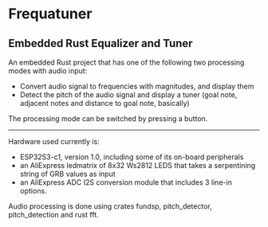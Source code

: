 # Frequatuner

## Embedded Rust Equalizer and Tuner


An embedded Rust project that has one of the following two processing modes with audio input:
* Convert audio signal to frequencies with magnitudes, and display them
* Detect the pitch of the audio signal and display a tuner (goal note, adjacent notes and distance to goal note, basically)

The processing mode can be switched by pressing a button.


---


Hardware used currently is:
+ ESP32S3-c1, version 1.0, including some of its on-board peripherals
+ an AliExpress ledmatrix of 8x32 Ws2812 LEDS that takes a serpentining string of GRB values as input
+ an AliExpress ADC I2S conversion module that includes 3 line-in options.

Audio processing is done using crates fundsp, pitch_detector, pitch_detection and rust fft.
